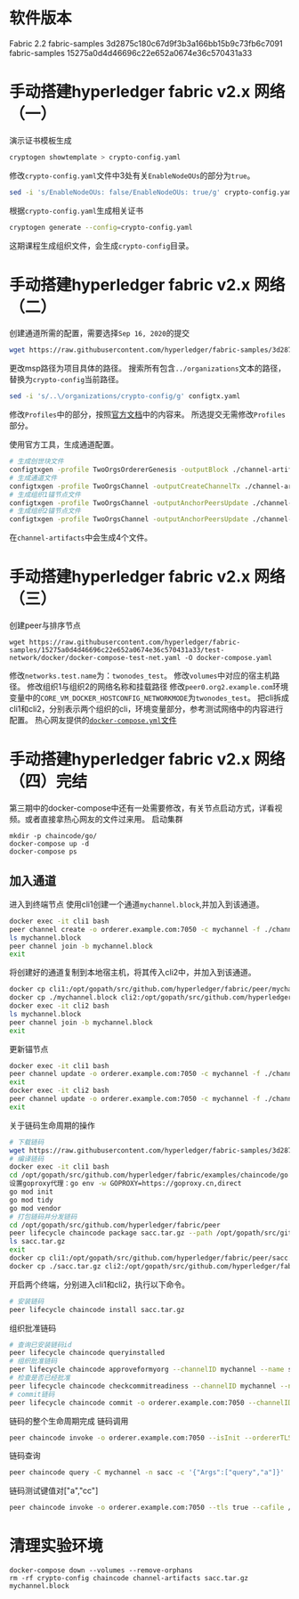 # 软件版本
Fabric 2.2
fabric-samples 3d2875c180c67d9f3b3a166bb15b9c73fb6c7091
fabric-samples 15275a0d4d46696c22e652a0674e36c570431a33

# 手动搭建hyperledger fabric v2.x 网络（一）
演示证书模板生成
``` bash
cryptogen showtemplate > crypto-config.yaml
```
修改`crypto-config.yaml`文件中3处有关`EnableNodeOUs`的部分为`true`。
``` bash
sed -i 's/EnableNodeOUs: false/EnableNodeOUs: true/g' crypto-config.yaml
```
根据`crypto-config.yaml`生成相关证书
``` bash
cryptogen generate --config=crypto-config.yaml
```
这期课程生成组织文件，会生成`crypto-config`目录。

# 手动搭建hyperledger fabric v2.x 网络（二）
创建通道所需的配置，需要选择`Sep 16, 2020`的提交
``` bash
wget https://raw.githubusercontent.com/hyperledger/fabric-samples/3d2875c180c67d9f3b3a166bb15b9c73fb6c7091/test-network/configtx/configtx.yaml -O configtx.yaml
```
更改msp路径为项目具体的路径。
搜索所有包含`../organizations`文本的路径，替换为`crypto-config`当前路径。
``` bash
sed -i 's/..\/organizations/crypto-config/g' configtx.yaml
```
修改`Profiles`中的部分，按照[官方文档](https://hyperledger-fabric.readthedocs.io/zh_CN/latest/create_channel/create_channel_config.html#profiles)中的内容来。
所选提交无需修改`Profiles`部分。

使用官方工具，生成通道配置。
``` bash
# 生成创世块文件
configtxgen -profile TwoOrgsOrdererGenesis -outputBlock ./channel-artifacts/genesis.block -channelID fabric-channel
# 生成通道文件
configtxgen -profile TwoOrgsChannel -outputCreateChannelTx ./channel-artifacts/channel.tx -channelID mychannel
# 生成组织1锚节点文件
configtxgen -profile TwoOrgsChannel -outputAnchorPeersUpdate ./channel-artifacts/OrglMSPanchors.tx -channelID mychannel -asOrg Org1MSP
# 生成组织2锚节点文件
configtxgen -profile TwoOrgsChannel -outputAnchorPeersUpdate ./channel-artifacts/Org2MSPanchors.tx -channelID mychannel -asOrg Org2MSP
```
在`channel-artifacts`中会生成4个文件。

# 手动搭建hyperledger fabric v2.x 网络（三）
创建peer与排序节点
```
wget https://raw.githubusercontent.com/hyperledger/fabric-samples/15275a0d4d46696c22e652a0674e36c570431a33/test-network/docker/docker-compose-test-net.yaml -O docker-compose.yaml
```
修改`networks.test.name`为：`twonodes_test`。
修改`volumes`中对应的宿主机路径。
修改组织1与组织2的网络名称和挂载路径
修改`peer0.org2.example.com`环境变量中的`CORE_VM_DOCKER_HOSTCONFIG_NETWORKMODE`为`twonodes_test`。
把cli拆成cli1和cli2，分别表示两个组织的cli，环境变量部分，参考测试网络中的内容进行配置。
热心网友提供的[`docker-compose.yml`文件](https://www.godzhang.top/archives/dockcer-composeyaml-wen-jian)
<!-- 此部分存疑 -->

# 手动搭建hyperledger fabric v2.x 网络（四）完结
第三期中的docker-compose中还有一处需要修改，有关节点启动方式，详看视频。或者直接拿热心网友的文件过来用。
启动集群
```
mkdir -p chaincode/go/
docker-compose up -d
docker-compose ps
```
## 加入通道
进入到终端节点
使用cli1创建一个通道`mychannel.block`,并加入到该通道。
``` bash
docker exec -it cli1 bash
peer channel create -o orderer.example.com:7050 -c mychannel -f ./channel-artifacts/channel.tx --tls true --cafile /opt/gopath/src/github.com/hyperledger/fabric/peer/crypto/ordererOrganizations/example.com/msp/tlscacerts/tlsca.example.com-cert.pem
ls mychannel.block
peer channel join -b mychannel.block
exit
```
将创建好的通道复制到本地宿主机，将其传入cli2中，并加入到该通道。
``` bash
docker cp cli1:/opt/gopath/src/github.com/hyperledger/fabric/peer/mychannel.block ./
docker cp ./mychannel.block cli2:/opt/gopath/src/github.com/hyperledger/fabric/peer/mychannel.block
docker exec -it cli2 bash
ls mychannel.block
peer channel join -b mychannel.block
exit
```
更新锚节点
``` bash
docker exec -it cli1 bash
peer channel update -o orderer.example.com:7050 -c mychannel -f ./channel-artifacts/OrglMSPanchors.tx --tls --cafile /opt/gopath/src/github.com/hyperledger/fabric/peer/crypto/ordererOrganizations/example.com/orderers/orderer.example.com/msp/tlscacerts/tlsca.example.com-cert.pem
exit
docker exec -it cli2 bash
peer channel update -o orderer.example.com:7050 -c mychannel -f ./channel-artifacts/Org2MSPanchors.tx --tls --cafile /opt/gopath/src/github.com/hyperledger/fabric/peer/crypto/ordererOrganizations/example.com/orderers/orderer.example.com/msp/tlscacerts/tlsca.example.com-cert.pem
exit
```
关于链码生命周期的操作
``` bash
# 下载链码
wget https://raw.githubusercontent.com/hyperledger/fabric-samples/3d2875c180c67d9f3b3a166bb15b9c73fb6c7091/chaincode/sacc/sacc.go -O chaincode/go/sacc.go
# 编译链码
docker exec -it cli1 bash
cd /opt/gopath/src/github.com/hyperledger/fabric/examples/chaincode/go
设置goproxy代理：go env -w GOPROXY=https://goproxy.cn,direct
go mod init
go mod tidy
go mod vendor
# 打包链码并分发链码
cd /opt/gopath/src/github.com/hyperledger/fabric/peer
peer lifecycle chaincode package sacc.tar.gz --path /opt/gopath/src/github.com/hyperledger/fabric/examples/chaincode/go/ --label sacc_1
ls sacc.tar.gz
exit
docker cp cli1:/opt/gopath/src/github.com/hyperledger/fabric/peer/sacc.tar.gz ./
docker cp ./sacc.tar.gz cli2:/opt/gopath/src/github.com/hyperledger/fabric/peer/sacc.tar.gz
```
开启两个终端，分别进入cli1和cli2，执行以下命令。
``` bash
# 安装链码
peer lifecycle chaincode install sacc.tar.gz
```
组织批准链码
``` bash
# 查询已安装链码id
peer lifecycle chaincode queryinstalled
# 组织批准链码
peer lifecycle chaincode approveformyorg --channelID mychannel --name sacc --version 1.0 --init-required --package-id sacc_1:5970aafc8e84ea61640bc2d52edc760e691b18d51509a3eb9af12bd8de6de418 --sequence 1 --tls true --cafile /opt/gopath/src/github.com/hyperledger/fabric/peer/crypto/ordererOrganizations/example.com/orderers/orderer.example.com/msp/tlscacerts/tlsca.example.com-cert.pem
# 检查是否已经批准
peer lifecycle chaincode checkcommitreadiness --channelID mychannel --name sacc --version 1.0 --init-required --sequence 1 --tls true --cafile /opt/gopath/src/github.com/hyperledger/fabric/peer/crypto/ordererOrganizations/example.com/orderers/orderer.example.com/msp/tlscacerts/tlsca.example.com-cert.pem --output json
# commit链码
peer lifecycle chaincode commit -o orderer.example.com:7050 --channelID mychannel --name sacc --version 1.0 --sequence 1 --init-required --tls true --cafile /opt/gopath/src/github.com/hyperledger/fabric/peer/crypto/ordererOrganizations/example.com/orderers/orderer.example.com/msp/tlscacerts/tlsca.example.com-cert.pem --peerAddresses peer0.org1.example.com:7051 --tlsRootCertFiles /opt/gopath/src/github.com/hyperledger/fabric/peer/crypto/peerOrganizations/org1.example.com/peers/peer0.org1.example.com/tls/ca.crt --peerAddresses peer0.org2.example.com:9051 --tlsRootCertFiles /opt/gopath/src/github.com/hyperledger/fabric/peer/crypto/peerOrganizations/org2.example.com/peers/peer0.org2.example.com/tls/ca.crt
```
链码的整个生命周期完成
链码调用
``` bash
peer chaincode invoke -o orderer.example.com:7050 --isInit --ordererTLSHostnameOverride orderer.example.com --tls true --cafile /opt/gopath/src/github.com/hyperledger/fabric/peer/crypto/ordererOrganizations/example.com/orderers/orderer.example.com/msp/tlscacerts/tlsca.example.com-cert.pem -C mychannel -n sacc --peerAddresses peer0.org1.example.com:7051 --tlsRootCertFiles /opt/gopath/src/github.com/hyperledger/fabric/peer/crypto/peerOrganizations/org1.example.com/peers/peer0.org1.example.com/tls/ca.crt --peerAddresses peer0.org2.example.com:9051 --tlsRootCertFiles /opt/gopath/src/github.com/hyperledger/fabric/peer/crypto/peerOrganizations/org2.example.com/peers/peer0.org2.example.com/tls/ca.crt -c '{"Args":["a","bb"]}'
```
链码查询
``` bash
peer chaincode query -C mychannel -n sacc -c '{"Args":["query","a"]}'
```
链码测试键值对["a","cc"]
``` bash
peer chaincode invoke -o orderer.example.com:7050 --tls true --cafile /opt/gopath/src/github.com/hyperledger/fabric/peer/crypto/ordererOrganizations/example.com/orderers/orderer.example.com/msp/tlscacerts/tlsca.example.com-cert.pem -C mychannel -n sacc --peerAddresses peer0.org1.example.com:7051 --tlsRootCertFiles /opt/gopath/src/github.com/hyperledger/fabric/peer/crypto/peerOrganizations/org1.example.com/peers/peer0.org1.example.com/tls/ca.crt --peerAddresses peer0.org2.example.com:9051 --tlsRootCertFiles /opt/gopath/src/github.com/hyperledger/fabric/peer/crypto/peerOrganizations/org2.example.com/peers/peer0.org2.example.com/tls/ca.crt -c '{"Args":["set","a","cc"]}'
```

# 清理实验环境
```
docker-compose down --volumes --remove-orphans
rm -rf crypto-config chaincode channel-artifacts sacc.tar.gz mychannel.block 
```
